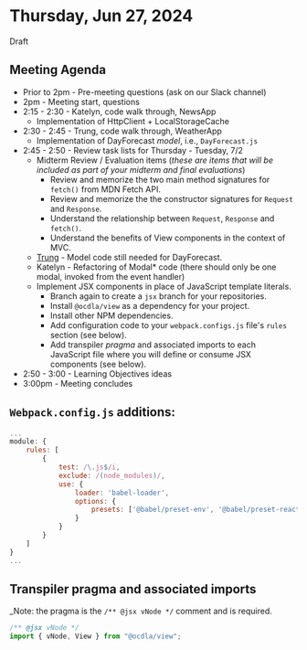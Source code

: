 


# Thursday, Jun 27, 2024
Draft

## Meeting Agenda
* Prior to 2pm - Pre-meeting questions (ask on our Slack channel)
* 2pm - Meeting start, questions
* 2:15 - 2:30 - Katelyn, code walk through, NewsApp
  * Implementation of HttpClient + LocalStorageCache
* 2:30 - 2:45 - Trung, code walk through, WeatherApp
  * Implementation of DayForecast _model_, i.e., <code>DayForecast.js</code>
* 2:45 - 2:50 - Review task lists for Thursday - Tuesday, 7/2
  * Midterm Review / Evaluation items (_these are items that will be included as part of your midterm and final evaluations_)
    * Review and memorize the two main method signatures for <code>fetch()</code> from MDN Fetch API.
    * Review and memorize the the constructor signatures for <code>Request</code> and <code>Response</code>.
    * Understand the relationship between <code>Request</code>, <code>Response</code> and <code>fetch()</code>.
    * Understand the benefits of View components in the context of MVC.
  * [Trung](https://github.com/tnguyen-win/CS233JS-05-weather-template/blob/refactor/src/js/weatherParsing.js) - Model code still needed for DayForecast.
  * Katelyn - Refactoring of Modal* code (there should only be one modal, invoked from the event handler)
  * Implement JSX components in place of JavaScript template literals.
    * Branch again to create a <code>jsx</code> branch for your repositories.
    * Install <code>@ocdla/view</code> as a dependency for your project.
    * Install other NPM dependencies.
    * Add configuration code to your <code>webpack.configs.js</code> file's <code>rules</code> section (see below).
    * Add transpiler _pragma_ and associated imports to each JavaScript file where you will define or consume JSX components (see below).
* 2:50 - 3:00 - Learning Objectives ideas
* 3:00pm - Meeting concludes
## <code>Webpack.config.js</code> additions:
```javascript
...
module: {
    rules: [	
        { 
            test: /\.js$/i,
            exclude: /(node_modules)/,
            use: { 
                loader: 'babel-loader', 
                options: {
                    presets: ['@babel/preset-env', '@babel/preset-react']
                }
            }
        }
    ]
}
...
```
## Transpiler pragma and associated imports
_Note: the pragma is the <code>/** @jsx vNode */</code> comment and is required.
```javascript
/** @jsx vNode */
import { vNode, View } from "@ocdla/view";
```



